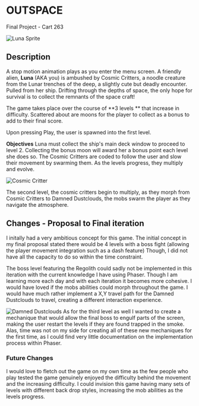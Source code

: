 # OUTSPACE

Final Project - Cart 263


![Luna Sprite](https://github.com/Alouux/CART-263/blob/main/OutSpace/assets/images/guy.png?raw=true)

## Description

A stop motion animation plays as you enter the menu screen. A friendly alien, **Luna** (AKA you) is ambushed by Cosmic Critters, a noodle creature from the Lunar trenches of the deep, a slightly cute but deadly encounter. Pulled from her ship. Drifting through the depths of space, the only hope for survival is to collect the remnants of the space craft!

The game takes place over the course of **3 levels ** that increase in difficulty. Scattered about are moons for the player to collect as a bonus to add to their final score. 

Upon pressing Play, the user is spawned into the first level.

**Objectives** Luna must collect the ship's main deck window to proceed to level 2. Collecting the bonus moon will award her a bonus point each level she does so. The Cosmic Critters are coded to follow the user and slow their movement by swarming them. As the levels progress, they multiply and evolve.



![Cosmic Critter](https://github.com/Alouux/CART-263/blob/main/OutSpace/assets/images/meanie.png?raw=true)

The second level, the cosmic critters begin to multiply, as they morph from Cosmic Critters to Damned Dustclouds, the mobs swarm the player as they navigate the atmosphere. 

## Changes - Proposal to Final iteration
I initally had a very ambitious concept for this game. The initial concept in my final proposal stated there would be 4 levels with a boss fight (allowing the player movement integration such as a dash feature) Though, I did not have all the capacity to do so within the time constraint.

The boss level featuring the Regolith could sadly not be implemented in this iteration with the current knowledge I have using Phaser. Though I am learning more each day and with each iteration it becomes more cohesive. I would have loved if the mobs abilities could morph throughout the game. I would have much rather implement a X,Y travel path for the Damned Dustclouds to travel, creating a different interaction experience.

![Damned Dustclouds](https://github.com/Alouux/CART-263/blob/main/OutSpace/assets/images/damned.png?raw=true)
As for the third level as well I wanted to create a mechanique that would allow the final boss to engulf parts of the screen, making the user restart the levels if they are found trapped in the smoke. Alas, time was not on my side for creating all of these new mechaniques for the first time, as I could find very little documentation on the implementation process within Phaser. 

### Future Changes

I would love to fletch out the game on my own time as the few people who play tested the game genuinely enjoyed the difficulty behind the movement and the increasing difficulty. I could invision this game having many sets of levels with different back drop styles, increasing the mob abilities as the levels progress.
